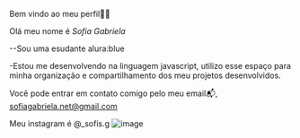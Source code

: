 Bem vindo ao meu perfil💙💙

Olá meu nome é *Sofia Gabriela*

--Sou uma esudante alura:blue 

-Estou me desenvolvendo na linguagem javascript, utilizo esse espaço para minha organização e compartilhamento dos meu projetos desenvolvidos.

Você pode entrar em contato comigo pelo meu email📬,
sofiagabriela.net@gmail.com 

Meu instagram é @_sofis.g
![image](https://github.com/soso-fria/reposit-rio-1/assets/170028924/2aa8e183-a651-4eaf-8570-8fa20aaadf18)

